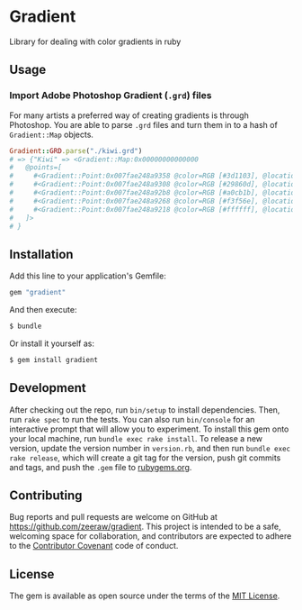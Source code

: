 # Gradient
Library for dealing with color gradients in ruby

## Usage

### Import Adobe Photoshop Gradient (`.grd`) files
For many artists a preferred way of creating gradients is through Photoshop.
You are able to parse `.grd` files and turn them in to a hash of `Gradient::Map` objects.

```ruby
Gradient::GRD.parse("./kiwi.grd")
# => {"Kiwi" => <Gradient::Map:0x00000000000000
#   @points=[
#     #<Gradient::Point:0x007fae248a9358 @color=RGB [#3d1103], @location=0.0>,
#     #<Gradient::Point:0x007fae248a9308 @color=RGB [#29860d], @location=0.386>,
#     #<Gradient::Point:0x007fae248a92b8 @color=RGB [#a0cb1b], @location=0.84>,
#     #<Gradient::Point:0x007fae248a9268 @color=RGB [#f3f56e], @location=0.927>,
#     #<Gradient::Point:0x007fae248a9218 @color=RGB [#ffffff], @location=1.0>
#   ]>
# }
```

## Installation
Add this line to your application's Gemfile:

```ruby
gem "gradient"
```

And then execute:

```bash
$ bundle
```

Or install it yourself as:

```bash
$ gem install gradient
```

## Development
After checking out the repo, run `bin/setup` to install dependencies. Then, run `rake spec` to run the tests. You can also run `bin/console` for an interactive prompt that will allow you to experiment.
To install this gem onto your local machine, run `bundle exec rake install`. To release a new version, update the version number in `version.rb`, and then run `bundle exec rake release`, which will create a git tag for the version, push git commits and tags, and push the `.gem` file to [rubygems.org](https://rubygems.org).

## Contributing
Bug reports and pull requests are welcome on GitHub at https://github.com/zeeraw/gradient. This project is intended to be a safe, welcoming space for collaboration, and contributors are expected to adhere to the [Contributor Covenant](contributor-covenant.org) code of conduct.

## License
The gem is available as open source under the terms of the [MIT License](http://opensource.org/licenses/MIT).

